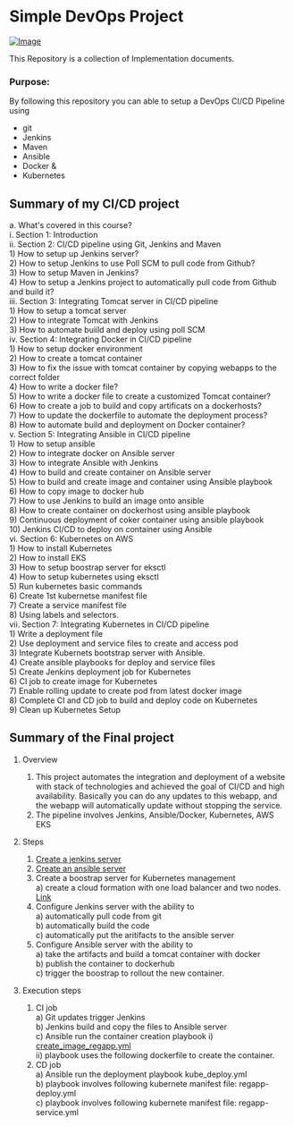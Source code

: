 # Simple DevOps Project

[![Image](https://github.com/yankils/Simple-DevOps-Project/blob/master/Devops_course.PNG "DevOps Project - CI/CD with Jenkins Ansible Docker Kubernetes ")](https://www.udemy.com/course/valaxy-devops/?referralCode=8147A5CF4C8C7D9E253F)

This Repository is a collection of Implementation documents. 

### Purpose:
By following this repository you can able to setup a DevOps CI/CD Pipeline using
- git
- Jenkins
- Maven
- Ansible
- Docker &
- Kubernetes

## Summary of my CI/CD project
a. What's covered in this course?  
        i. Section 1: Introduction  
        ii. Section 2: CI/CD pipeline using Git, Jenkins and Maven  
            1) How to setup up Jenkins server?  
            2) How to setup Jenkins to use Poll SCM to pull code from Github?  
            3) How to setup Maven in Jenkins?  
            4) How to setup a Jenkins project to automatically pull code from Github and build it?  
        iii. Section 3: Integrating Tomcat server in CI/CD pipeline  
            1) How to setup a tomcat server  
            2) How to integrate Tomcat with Jenkins  
            3) How to automate buiild and deploy using poll SCM  
        iv. Section 4: Integrating Docker in CI/CD pipeline  
            1) How to setup docker environment  
            2) How to create a tomcat container  
            3) How to fix the issue with tomcat container by copying webapps to the correct folder  
            4) How to write a docker file?  
            5) How to write a docker file to create a customized Tomcat container?  
            6) How to create a job to build and copy artificats on a dockerhosts?  
            7) How to update the dockerfile to automate the deployment process?  
            8) How to automate build and deployment on Docker container?  
        v. Section 5: Integrating Ansible in CI/CD pipeline  
            1) How to setup ansible   
            2) How to integrate docker on Ansible server  
            3) How to integrate Ansible with Jenkins  
            4) How to build and create container on Ansible server  
            5) How to build and create image and container using Ansible playbook  
            6) How to copy image to docker hub  
            7) How to use Jenkins to build an image onto ansible  
            8) How to create container on dockerhost using ansible playbook  
            9) Continuous deployment of coker container using ansible playbook  
            10) Jenkins CI/CD to deploy on container using Ansible  
        vi. Section 6: Kubernetes on AWS  
            1) How to install Kubernetes  
            2) How to install EKS  
            3) How to setup boostrap server for eksctl  
            4) How to setup kubernetes using eksctl  
            5) Run kubernetes basic commands  
            6) Create 1st kubernetse manifest file  
            7) Create a service manifest file  
            8) Using labels and selectors.  
            vii. Section 7: Integrating Kubernetes in CI/CD pipeline  
                1) Write a deployment file  
                2) Use deployment and service files to create and access pod  
                3) Integrate Kubernets bootstrap server with Ansible.  
                4) Create ansible playbooks for deploy and service files  
                5) Create Jenkins deployment job for Kubernetes  
                6) CI job to create image for Kubernetes  
                7) Enable rolling update to create pod from latest docker image  
                8) Complete CI and CD job to build and deploy code on Kubernetes  
                9) Clean up Kubernetes Setup  
## Summary of the Final project  

1. Overview

   1. This project automates the integration and deployment of a website with stack of technologies and achieved the goal of CI/CD and high availability. Basically you can do any updates to this webapp, and the webapp will automatically update without stopping the service.  
   2. The pipeline involves Jenkins, Ansible/Docker, Kubernetes, AWS EKS  
2. Steps
    1) [Create a jenkins server](https://github.com/BackInSchwarz/Simple-DevOps-Project/blob/master/Jenkins/Jenkins_Installation.MD)
    2) [Create an ansible server](https://github.com/BackInSchwarz/Simple-DevOps-Project/blob/master/Ansible/Ansible_installation.MD)  
    3) Create a boostrap server for Kubernetes management  
      a) create a cloud formation with one load balancer and two nodes. [Link](https://github.com/BackInSchwarz/Simple-DevOps-Project/blob/master/Kubernetes/kubernetes_setup_using_eksctl.md)
    4) Configure Jenkins server with the ability to   
      a) automatically pull code from git  
      b) automatically build the code  
      c) automatically put the aritifacts to the ansible server  
    5) Configure Ansible server with the ability to   
      a) take the artifacts and build a tomcat container with docker  
      b) publish the container to dockerhub  
      c) trigger the boostrap to rollout the new container.  
3. Execution steps    
    1) CI job  
      a) Git updates trigger Jenkins  
      b) Jenkins build and copy the files to Ansible server  
      c) Ansible run the container creation playbook
          i) [create_image_regapp.yml]()  
         ii) playbook uses the following dockerfile to create the container.  
    2) CD job  
      a) Ansible run the deployment playbook kube_deploy.yml  
      b) playbook involves following kubernete manifest file: regapp-deploy.yml  
      c) playbook involves following kubernete manifest file: regapp-service.yml  


